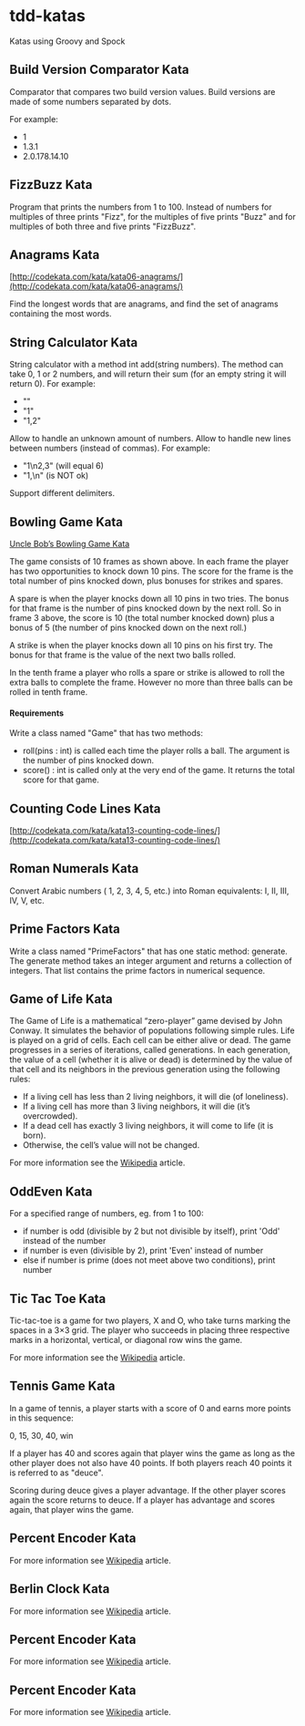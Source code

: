 tdd-katas
============================
Katas using Groovy and Spock


Build Version Comparator Kata
----------------------------------

Comparator that compares two build version values.
Build versions are made of some numbers separated by dots.

For example:

* 1
* 1.3.1
* 2.0.178.14.10

FizzBuzz Kata
--------------

Program that prints the numbers from 1 to 100.
Instead of numbers for multiples of three prints "Fizz", for the multiples of five prints "Buzz"
and for multiples of both three and five prints "FizzBuzz".
  
Anagrams Kata
-------------

[http://codekata.com/kata/kata06-anagrams/](http://codekata.com/kata/kata06-anagrams/)

Find the longest words that are anagrams, and find the set of anagrams containing the most words.

String Calculator Kata
----------------------

String calculator with a method int add(string numbers). The method can take 0, 1 or 2 numbers, and will return their sum (for an empty string it will return 0).
For example:

* ""
* "1"
* "1,2"

Allow to handle an unknown amount of numbers.
Allow to handle new lines between numbers (instead of commas).
For example:

* "1\n2,3" (will equal 6)
* "1,\n" (is NOT ok)

Support different delimiters.

Bowling Game Kata
-----------------

[Uncle Bob’s Bowling Game Kata](http://butunclebob.com/ArticleS.UncleBob.TheBowlingGameKata)

The game consists of 10 frames as shown above.  In each frame the player has
two opportunities to knock down 10 pins.  The score for the frame is the total
number of pins knocked down, plus bonuses for strikes and spares.

A spare is when the player knocks down all 10 pins in two tries.  The bonus for
that frame is the number of pins knocked down by the next roll.  So in frame 3
above, the score is 10 (the total number knocked down) plus a bonus of 5 (the
number of pins knocked down on the next roll.)

A strike is when the player knocks down all 10 pins on his first try.  The bonus
for that frame is the value of the next two balls rolled.

In the tenth frame a player who rolls a spare or strike is allowed to roll the extra
balls to complete the frame.  However no more than three balls can be rolled in
tenth frame.

#### Requirements

Write a class named "Game" that has two methods:

* roll(pins : int) is called each time the player rolls a ball.  The argument is the number of pins knocked down.
* score() : int is called only at the very end of the game.  It returns the total score for that game.

Counting Code Lines Kata
------------------------

[http://codekata.com/kata/kata13-counting-code-lines/](http://codekata.com/kata/kata13-counting-code-lines/)

Roman Numerals Kata
-------------------

Convert Arabic numbers ( 1, 2, 3, 4, 5, etc.) into Roman equivalents: I, II, III, IV, V, etc.

Prime Factors Kata
------------------

Write a class named "PrimeFactors" that has one static method: generate.
The generate method takes an integer argument and returns a collection of integers. That list
contains the prime factors in numerical sequence.

Game of Life Kata
-----------------

The Game of Life is a mathematical “zero-player” game devised by John Conway.
It simulates the behavior of populations following simple rules.
Life is played on a grid of cells. Each cell can be either alive or dead.
The game progresses in a series of iterations, called generations.
In each generation, the value of a cell (whether it is alive or dead) is determined 
by the value of that cell and its neighbors in the previous generation using the following rules:

* If a living cell has less than 2 living neighbors, it will die (of loneliness).
* If a living cell has more than 3 living neighbors, it will die (it’s overcrowded).
* If a dead cell has exactly 3 living neighbors, it will come to life (it is born).
* Otherwise, the cell’s value will not be changed.

For more information see the [Wikipedia](http://en.wikipedia.org/wiki/Conway%27s_Game_of_Life) article.


OddEven Kata
-------------

For a specified range of numbers, eg. from 1 to 100:

* if number is odd (divisible by 2 but not divisible by itself), print 'Odd' instead of the number  
* if number is even (divisible by 2), print 'Even' instead of number
* else if number is prime (does not meet above two conditions), print number

Tic Tac Toe Kata
----------------

Tic-tac-toe is a game for two players, X and O, who take turns marking the spaces in a 3×3 grid.
The player who succeeds in placing three respective marks in a horizontal, vertical, or diagonal row wins the game.

For more information see the [Wikipedia](http://en.wikipedia.org/wiki/Tic-tac-toe) article.

Tennis Game Kata
-------------------

In a game of tennis, a player starts with a score of 0 and earns more points in this sequence:

0, 15, 30, 40, win

If a player has 40 and scores again that player wins the game as long as the other player does not also have
40 points. If both players reach 40 points it is referred to as "deuce".
 
Scoring during deuce gives a player advantage. If the other player scores again the score returns to deuce.
If a player has advantage and scores again, that player wins the game.

Percent Encoder Kata
---------------------------------

For more information see [Wikipedia](http://en.wikipedia.org/wiki/Percent-encoding) article.

Berlin Clock Kata
-----------------

For more information see [Wikipedia](http://en.wikipedia.org/wiki/Mengenlehreuhr) article.

Percent Encoder Kata
---------------------------------

For more information see [Wikipedia](http://en.wikipedia.org/wiki/Percent-encoding) article.

Percent Encoder Kata
---------------------------------

For more information see [Wikipedia](http://en.wikipedia.org/wiki/Percent-encoding) article.

